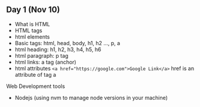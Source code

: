## Day 1 (Nov 10)
- What is HTML
- HTML tags
- html elements
- Basic tags: html, head, body, h1, h2 ..., p, a
- html heading: h1, h2, h3, h4, h5, h6
- html paragraph: p tag
- html links: a tag (anchor)
- html attributes `<a href="https://google.com">Google Link</a>`
href is an attribute of tag a


Web Development tools
- Nodejs (using nvm to manage node versions in your machine)
